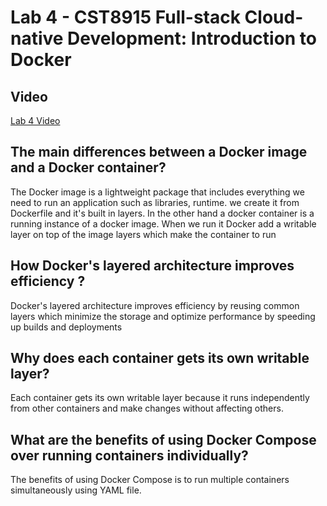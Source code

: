 # Lab 4 - CST8915 Full-stack Cloud-native Development: Introduction to Docker

## Video
[Lab 4 Video](https://www.awesomescreenshot.com/video/45169094?key=cfaf421b989292053dbc736648c084f1)
## The main differences between a Docker image and a Docker container?
The Docker image is a lightweight package that includes everything we need to run an application such as libraries, runtime. we create it from Dockerfile and it's built in layers.
In the other hand a docker container is a running instance of a docker image. When we run it Docker add a writable layer on top of the image layers which make the container to run

## How Docker's layered architecture improves efficiency ?
Docker's layered architecture improves efficiency by reusing common layers which minimize the storage and optimize performance by speeding up builds and deployments

## Why does each container gets its own writable layer?
Each container gets its own writable layer because it runs independently from other containers and make changes without affecting others.
## What are the benefits of using Docker Compose over running containers individually?
The benefits of using Docker Compose is to run multiple containers simultaneously using YAML file.